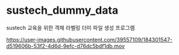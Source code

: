 # sustech_dummy_data

sustech 교육을 위한 객체 라벨링 더미 파일 생성 프로그램


https://user-images.githubusercontent.com/39557109/184301547-d519606b-53f2-4d6d-9efc-d76dc5bdf1db.mov
